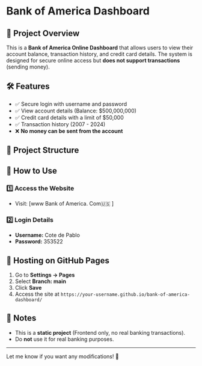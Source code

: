 # Bank of America Dashboard  

## 🚀 Project Overview  
This is a **Bank of America Online Dashboard** that allows users to view their account balance, transaction history, and credit card details. The system is designed for secure online access but **does not support transactions** (sending money).  

## 🛠 Features  
- ✅ Secure login with username and password  
- ✅ View account details (Balance: $500,000,000)  
- ✅ Credit card details with a limit of $50,000  
- ✅ Transaction history (2007 - 2024)  
- ❌ **No money can be sent from the account**  

## 📂 Project Structure
## 📜 How to Use  
### **1️⃣ Access the Website**  
- Visit: [www Bank of America. Com🇺🇸 ]  

### **2️⃣ Login Details**  
- **Username:** Cote de Pablo  
- **Password:** 353522  

## 🚀 Hosting on GitHub Pages  
1. Go to **Settings → Pages**  
2. Select **Branch: main**  
3. Click **Save**  
4. Access the site at `https://your-username.github.io/bank-of-america-dashboard/`  

## 📌 Notes  
- This is a **static project** (Frontend only, no real banking transactions).  
- Do **not** use it for real banking purposes.  

---

Let me know if you want any modifications! 🚀
